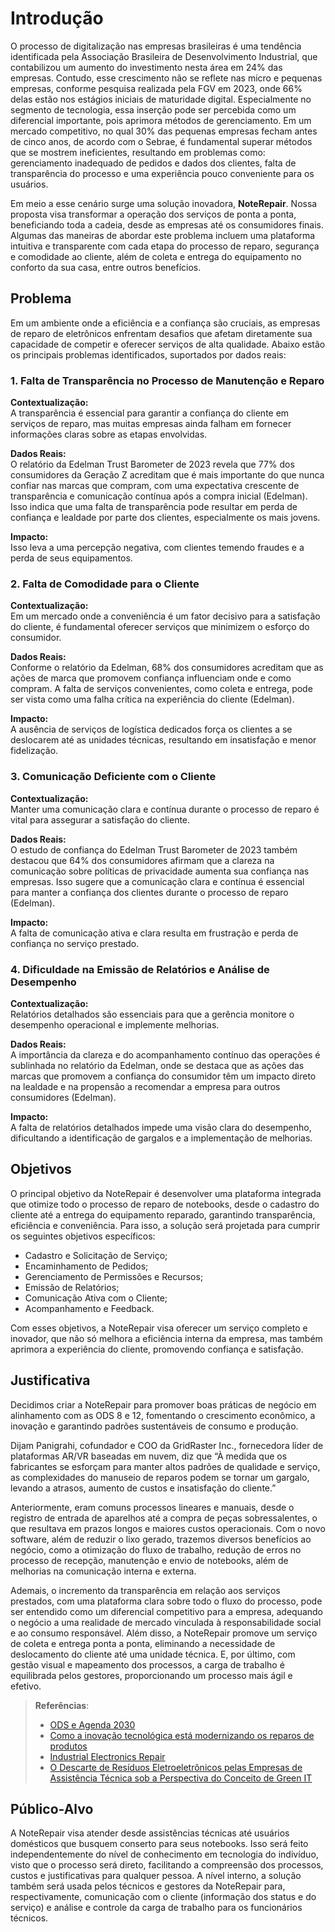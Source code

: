 # Introdução

O processo de digitalização nas empresas brasileiras é uma tendência identificada pela Associação Brasileira de Desenvolvimento Industrial, que contabilizou um aumento do investimento nesta área em 24% das empresas. Contudo, esse crescimento não se reflete nas micro e pequenas empresas, conforme pesquisa realizada pela FGV em 2023, onde 66% delas estão nos estágios iniciais de maturidade digital. Especialmente no segmento de tecnologia, essa inserção pode ser percebida como um diferencial importante, pois aprimora métodos de gerenciamento. Em um mercado competitivo, no qual 30% das pequenas empresas fecham antes de cinco anos, de acordo com o Sebrae, é fundamental superar métodos que se mostrem ineficientes, resultando em problemas como: gerenciamento inadequado de pedidos e dados dos clientes, falta de transparência do processo e uma experiência pouco conveniente para os usuários.

Em meio a esse cenário surge uma solução inovadora, **NoteRepair**. Nossa proposta visa transformar a operação dos serviços de ponta a ponta, beneficiando toda a cadeia, desde as empresas até os consumidores finais. Algumas das maneiras de abordar este problema incluem uma plataforma intuitiva e transparente com cada etapa do processo de reparo, segurança e comodidade ao cliente, além de coleta e entrega do equipamento no conforto da sua casa, entre outros benefícios.

## Problema

Em um ambiente onde a eficiência e a confiança são cruciais, as empresas de reparo de eletrônicos enfrentam desafios que afetam diretamente sua capacidade de competir e oferecer serviços de alta qualidade. Abaixo estão os principais problemas identificados, suportados por dados reais:

### 1. Falta de Transparência no Processo de Manutenção e Reparo

**Contextualização:**  
A transparência é essencial para garantir a confiança do cliente em serviços de reparo, mas muitas empresas ainda falham em fornecer informações claras sobre as etapas envolvidas.

**Dados Reais:**  
O relatório da Edelman Trust Barometer de 2023 revela que 77% dos consumidores da Geração Z acreditam que é mais importante do que nunca confiar nas marcas que compram, com uma expectativa crescente de transparência e comunicação contínua após a compra inicial (Edelman). Isso indica que uma falta de transparência pode resultar em perda de confiança e lealdade por parte dos clientes, especialmente os mais jovens.

**Impacto:**  
Isso leva a uma percepção negativa, com clientes temendo fraudes e a perda de seus equipamentos.

### 2. Falta de Comodidade para o Cliente

**Contextualização:**  
Em um mercado onde a conveniência é um fator decisivo para a satisfação do cliente, é fundamental oferecer serviços que minimizem o esforço do consumidor.

**Dados Reais:**  
Conforme o relatório da Edelman, 68% dos consumidores acreditam que as ações de marca que promovem confiança influenciam onde e como compram. A falta de serviços convenientes, como coleta e entrega, pode ser vista como uma falha crítica na experiência do cliente (Edelman).

**Impacto:**  
A ausência de serviços de logística dedicados força os clientes a se deslocarem até as unidades técnicas, resultando em insatisfação e menor fidelização.

### 3. Comunicação Deficiente com o Cliente

**Contextualização:**  
Manter uma comunicação clara e contínua durante o processo de reparo é vital para assegurar a satisfação do cliente.

**Dados Reais:**  
O estudo de confiança do Edelman Trust Barometer de 2023 também destacou que 64% dos consumidores afirmam que a clareza na comunicação sobre políticas de privacidade aumenta sua confiança nas empresas. Isso sugere que a comunicação clara e contínua é essencial para manter a confiança dos clientes durante o processo de reparo (Edelman).

**Impacto:**  
A falta de comunicação ativa e clara resulta em frustração e perda de confiança no serviço prestado.

### 4. Dificuldade na Emissão de Relatórios e Análise de Desempenho

**Contextualização:**  
Relatórios detalhados são essenciais para que a gerência monitore o desempenho operacional e implemente melhorias.

**Dados Reais:**  
A importância da clareza e do acompanhamento contínuo das operações é sublinhada no relatório da Edelman, onde se destaca que as ações das marcas que promovem a confiança do consumidor têm um impacto direto na lealdade e na propensão a recomendar a empresa para outros consumidores (Edelman).

**Impacto:**  
A falta de relatórios detalhados impede uma visão clara do desempenho, dificultando a identificação de gargalos e a implementação de melhorias.

## Objetivos

O principal objetivo da NoteRepair é desenvolver uma plataforma integrada que otimize todo o processo de reparo de notebooks, desde o cadastro do cliente até a entrega do equipamento reparado, garantindo transparência, eficiência e conveniência. Para isso, a solução será projetada para cumprir os seguintes objetivos específicos:

* Cadastro e Solicitação de Serviço;
* Encaminhamento de Pedidos;
* Gerenciamento de Permissões e Recursos;
* Emissão de Relatórios;
* Comunicação Ativa com o Cliente;
* Acompanhamento e Feedback.

Com esses objetivos, a NoteRepair visa oferecer um serviço completo e inovador, que não só melhora a eficiência interna da empresa, mas também aprimora a experiência do cliente, promovendo confiança e satisfação.

## Justificativa

Decidimos criar a NoteRepair para promover boas práticas de negócio em alinhamento com as ODS 8 e 12, fomentando o crescimento econômico, a inovação e garantindo padrões sustentáveis de consumo e produção.

Dijam Panigrahi, cofundador e COO da GridRaster Inc., fornecedora líder de plataformas AR/VR baseadas em nuvem, diz que “À medida que os fabricantes se esforçam para manter altos padrões de qualidade e serviço, as complexidades do manuseio de reparos podem se tornar um gargalo, levando a atrasos, aumento de custos e insatisfação do cliente.”

Anteriormente, eram comuns processos lineares e manuais, desde o registro de entrada de aparelhos até a compra de peças sobressalentes, o que resultava em prazos longos e maiores custos operacionais. Com o novo software, além de reduzir o lixo gerado, trazemos diversos benefícios ao negócio, como a otimização do fluxo de trabalho, redução de erros no processo de recepção, manutenção e envio de notebooks, além de melhorias na comunicação interna e externa.

Ademais, o incremento da transparência em relação aos serviços prestados, com uma plataforma clara sobre todo o fluxo do processo, pode ser entendido como um diferencial competitivo para a empresa, adequando o negócio a uma realidade de mercado vinculada à responsabilidade social e ao consumo responsável. Além disso, a NoteRepair promove um serviço de coleta e entrega ponta a ponta, eliminando a necessidade de deslocamento do cliente até uma unidade técnica. E, por último, com gestão visual e mapeamento dos processos, a carga de trabalho é equilibrada pelos gestores, proporcionando um processo mais ágil e efetivo.

> **Referências**:
> - [ODS e Agenda 2030](https://www.google.com/url?q=https://www.pactoglobal.org.br/ods-e-agenda-2030/&sa=D&source=docs&ust=1725406076246101&usg=AOvVaw20xG6ekVgHqghO7ERS-_d-)
> - [Como a inovação tecnológica está modernizando os reparos de produtos](https://www.google.com/url?q=https://www.supplychainbrain.com/blogs/1-think-tank/post/40174-how-tech-innovation-is-modernizing-product-repairs-in-the-supply-chain&sa=D&source=docs&ust=1725406113217570&usg=AOvVaw25cuvGG3HMpmHDn3NY-0nj)
> - [Industrial Electronics Repair](https://trsautomation.com/services/industrial-electronics-repair/)
> - [O Descarte de Resíduos Eletroeletrônicos pelas Empresas de Assistência Técnica sob a Perspectiva do Conceito de Green IT ](https://ecoinovar.com.br/cd2013/arquivos/artigos/ECO214.pdf)

## Público-Alvo

A NoteRepair visa atender desde assistências técnicas até usuários domésticos que busquem conserto para seus notebooks. Isso será feito independentemente do nível de conhecimento em tecnologia do indivíduo, visto que o processo será direto, facilitando a compreensão dos processos, custos e justificativas para qualquer pessoa. A nível interno, a solução também será usada pelos técnicos e gestores da NoteRepair para, respectivamente, comunicação com o cliente (informação dos status e do serviço) e análise e controle da carga de trabalho para os funcionários técnicos.
